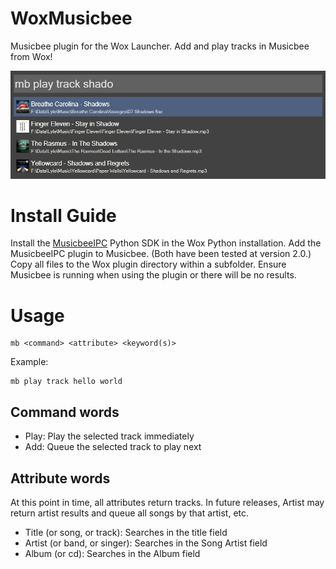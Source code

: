 # WoxMusicbee
Musicbee plugin for the Wox Launcher. Add and play tracks in Musicbee from Wox!

![Screenshot of Wox Musicbee](https://raw.githubusercontent.com/lylebrown/WoxMusicbee/master/Screenshot.png)

# Install Guide

Install the [MusicbeeIPC](http://getmusicbee.com/forum/index.php?topic=11492.0) Python SDK in the Wox Python installation. Add the MusicbeeIPC plugin to Musicbee. (Both have been tested at version 2.0.) Copy all files to the Wox plugin directory within a subfolder. Ensure Musicbee is running when using the plugin or there will be no results.

# Usage

    mb <command> <attribute> <keyword(s)>

Example:

    mb play track hello world

## Command words
- Play: Play the selected track immediately
- Add: Queue the selected track to play next

## Attribute words
At this point in time, all attributes return tracks. In future releases, Artist may return artist results and queue all songs by that artist, etc.

- Title (or song, or track): Searches in the title field
- Artist (or band, or singer): Searches in the Song Artist field
- Album (or cd): Searches in the Album field
